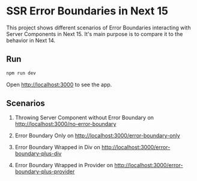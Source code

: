 # SSR Error Boundaries in Next 15

This project shows different scenarios of Error Boundaries interacting with Server Components in Next 15. It's main purpose is to compare it to the behavior in Next 14.

## Run

```bash
npm run dev
```

Open [http://localhost:3000](http://localhost:3000) to see the app.

## Scenarios

1. Throwing Server Component without Error Boundary on [http://localhost:3000/no-error-boundary](http://localhost:3000/no-error-boundary)

2. Error Boundary Only on [http://localhost:3000/error-boundary-only](http://localhost:3000/error-boundary-only)

3. Error Boundary Wrapped in Div on [http://localhost:3000/error-boundary-plus-div](http://localhost:3000/error-boundary-plus-div)

4. Error Boundary Wrapped in Provider on [http://localhost:3000/error-boundary-plus-provider](http://localhost:3000/error-boundary-plus-provider)
